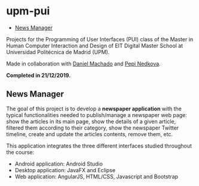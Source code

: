# upm-pui

- [News Manager](#news-manager)

Projects for the Programming of User Interfaces (PUI) class of the Master in Human Computer Interaction and Design of EIT Digital Master School at Universidad Politécnica de Madrid (UPM).

Made in collaboration with [Daniel Machado](https://github.com/dolfander) and [Pepi Nedkova](https://github.com/pepinedkova).

**Completed in 21/12/2019.**

## News Manager

The goal of this project is to develop a **newspaper application** with the typical functionalities needed to publish/manage a newspaper web page: show the articles in its main page, show the details of a given article, filtered them according to their category, show the newspaper Twitter timeline, create and update the articles contents, remove them, etc.

This application integrates the three different interfaces studied throughout the course:
* Android application: Android Studio
* Desktop application: JavaFX and Eclipse
* Web application: AngularJS, HTML/CSS, Javascript and Bootstrap
